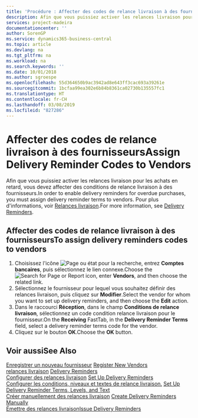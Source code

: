 ```yaml
---
title: 'Procédure : Affecter des codes de relance livraison à des fournisseurs'
description: Afin que vous puissiez activer les relances livraison pour les achats en retard, vous devez affecter des conditions de relance livraison à des fournisseurs.
services: project-madeira
documentationcenter: ''
author: SorenGP
ms.service: dynamics365-business-central
ms.topic: article
ms.devlang: na
ms.tgt_pltfrm: na
ms.workload: na
ms.search.keywords: ''
ms.date: 10/01/2018
ms.author: sgroespe
ms.openlocfilehash: 55d364650b9ac3942ad8e643ff3cac693a39261e
ms.sourcegitcommit: 1bcfaa99ea302e6b84b8361ca02730b135557fc1
ms.translationtype: HT
ms.contentlocale: fr-CH
ms.lasthandoff: 03/08/2019
ms.locfileid: "827286"
---
```

# <a name="assign-delivery-reminder-codes-to-vendors"></a><span data-ttu-id="5274a-103">Affecter des codes de relance livraison à des fournisseurs</span><span class="sxs-lookup"><span data-stu-id="5274a-103">Assign Delivery Reminder Codes to Vendors</span></span>
<span data-ttu-id="5274a-104">Afin que vous puissiez activer les relances livraison pour les achats en retard, vous devez affecter des conditions de relance livraison à des fournisseurs.</span><span class="sxs-lookup"><span data-stu-id="5274a-104">In order to enable delivery reminders for overdue purchases, you must assign delivery reminder terms to vendors.</span></span> <span data-ttu-id="5274a-105">Pour plus d'informations, voir [Relances livraison](delivery-reminders.md).</span><span class="sxs-lookup"><span data-stu-id="5274a-105">For more information, see [Delivery Reminders](delivery-reminders.md).</span></span>  

## <a name="to-assign-delivery-reminders-codes-to-vendors"></a><span data-ttu-id="5274a-106">Affecter des codes de relance livraison à des fournisseurs</span><span class="sxs-lookup"><span data-stu-id="5274a-106">To assign delivery reminders codes to vendors</span></span>  

1.  <span data-ttu-id="5274a-107">Choisissez l'icône ![Page ou état pour la recherche](../../media/ui-search/search_small.png "Page ou état pour la recherche"), entrez **Comptes bancaires**, puis sélectionnez le lien connexe.</span><span class="sxs-lookup"><span data-stu-id="5274a-107">Choose the ![Search for Page or Report](../../media/ui-search/search_small.png "Search for Page or Report icon") icon, enter **Vendors**, and then choose the related link.</span></span>  
2.  <span data-ttu-id="5274a-108">Sélectionnez le fournisseur pour lequel vous souhaitez définir des relances livraison, puis cliquez sur **Modifier**.</span><span class="sxs-lookup"><span data-stu-id="5274a-108">Select the vendor for whom you want to set up delivery reminders, and then choose the **Edit** action.</span></span>  
3.  <span data-ttu-id="5274a-109">Dans le raccourci **Réception**, dans le champ **Conditions de relance livraison**, sélectionnez un code condition relance livraison pour le fournisseur.</span><span class="sxs-lookup"><span data-stu-id="5274a-109">On the **Receiving** FastTab, in the **Delivery Reminder Terms** field, select a delivery reminder terms code for the vendor.</span></span>  
4.  <span data-ttu-id="5274a-110">Cliquez sur le bouton **OK**.</span><span class="sxs-lookup"><span data-stu-id="5274a-110">Choose the **OK** button.</span></span>  

## <a name="see-also"></a><span data-ttu-id="5274a-111">Voir aussi</span><span class="sxs-lookup"><span data-stu-id="5274a-111">See Also</span></span>  
 <span data-ttu-id="5274a-112">[Enregistrer un nouveau fournisseur](../../purchasing-how-register-new-vendors.md) </span><span class="sxs-lookup"><span data-stu-id="5274a-112">[Register New Vendors](../../purchasing-how-register-new-vendors.md) </span></span>  
 <span data-ttu-id="5274a-113">[relances livraison](delivery-reminders.md) </span><span class="sxs-lookup"><span data-stu-id="5274a-113">[Delivery Reminders](delivery-reminders.md) </span></span>  
 <span data-ttu-id="5274a-114">[Configurer des relances livraison](how-to-set-up-delivery-reminders.md) </span><span class="sxs-lookup"><span data-stu-id="5274a-114">[Set Up Delivery Reminders](how-to-set-up-delivery-reminders.md) </span></span>  
 <span data-ttu-id="5274a-115">[Configurer les conditions, niveaux et textes de relance livraison.](how-to-set-up-delivery-reminder-terms-levels-and-text.md) </span><span class="sxs-lookup"><span data-stu-id="5274a-115">[Set Up Delivery Reminder Terms, Levels, and Text](how-to-set-up-delivery-reminder-terms-levels-and-text.md) </span></span>  
 <span data-ttu-id="5274a-116">[Créer manuellement des relances livraison](how-to-create-delivery-reminders-manually.md) </span><span class="sxs-lookup"><span data-stu-id="5274a-116">[Create Delivery Reminders Manually](how-to-create-delivery-reminders-manually.md) </span></span>  
 [<span data-ttu-id="5274a-117">Émettre des relances livraison</span><span class="sxs-lookup"><span data-stu-id="5274a-117">Issue Delivery Reminders</span></span>](how-to-issue-delivery-reminders.md)
